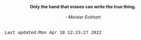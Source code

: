 
<div align="center"><b><span>Only the hand that erases can write the true thing.</span></b><br><br><i> - Meister Eckhart</i></div>
<br><br><kbd>Last updated:Mon Apr 18 12:23:27 2022</kbd>